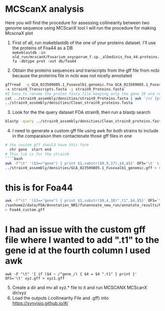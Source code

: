# MCScanX analysis
Here you will find the procedure for assessing collinearity between two genome sequence using MCScanX tool
I will run the procedure for making McscnaX plot
1. First of all, run makeblastdb of the one of your proteins dataset. I'll use the proteins of Foa44 as a DB<br>
`makeblastdb -in old_run/mcscanX/Fusarium_oxysporum_f.sp._albedinis_Foa_44.proteins.fa -dbtype prot -out db/foa44`

2. Obtain the proteins sequences and transcripts from the gff file from ncbi because the proterins file in ncbi was not nicelly annotated<br>
````bash
gffread  -g GCA_023509805.1_Fusoxalb1_genomic.fna GCA_023509805.1_Fusoxalb1_genomic.gff \
-x strain9_Transcripts.fasta -y strain9_Proteins.fasta`
#I have to rename the proten fasta file keeping only the gene ID and renaming the full stop codon from . to *
cat ../strain9_assembly/densities/strain9_Proteins.fasta | awk '/>/ {print ">"$2} !/>/' | sed 's/gene=//g' | sed 's/\./*/g' > \
../strain9_assembly/densities/Clean_strain9_proteins.fasta
````
3. Look for the the query dataset FOA strain9, then run a blastp search
````bash
blastp -query ../strain9_assembly/densities/Clean_strain9_proteins.fasta -db db/foa44 -max_target_seqs 5 -evalue 0.0000000001 -num_threads 56 -outfmt 6 > xyz.blast
````
4. I need to generate a custom gff file using awk for both strains to include in the comparaison then contactenate those gff files in one
````bash
# the custom gff should have this form
  chr gene  start end
# This lie is for the strain9
````bash
awk -F"\t" '($3=="gene") { print $1,substr($9,9,17),$4,$5}' OFS='\t' \
../strain9_assembly/densities/GCA_023509805.1_Fusoxalb1_genomic.gff > strain9_custom.gff
````
# this is for Foa44
````bash
awk -F"\t" '($3=="gene") { print $1,substr($9,4,10)".t1",$4,$5}' OFS='\t' \
/sanhome2/data/FOA/Annotation_NRI/funannoate_new_run/annotate_results/Fusarium_oxysporum_f.sp._albedinis_Foa_44.gff3 \
> Foa44_custom.gff
````
# I had an issue with the custom gff file where I wanted to add ".t1" to the gene id at the fourth column I used awk
<code>awk -F "\t" '{ if ($4 ~ /^gene_/) { $4 = $4 ".t1" } print }' OFS='\t' xyz.gff > xyz1.gff</code>

5. Create a dir and mv all xyz.* file to it and run MCSCANX
MCScanX dir/xyz
5. Load the outputs (.collinearity File and .gff) into https://synvisio.github.io/#/
